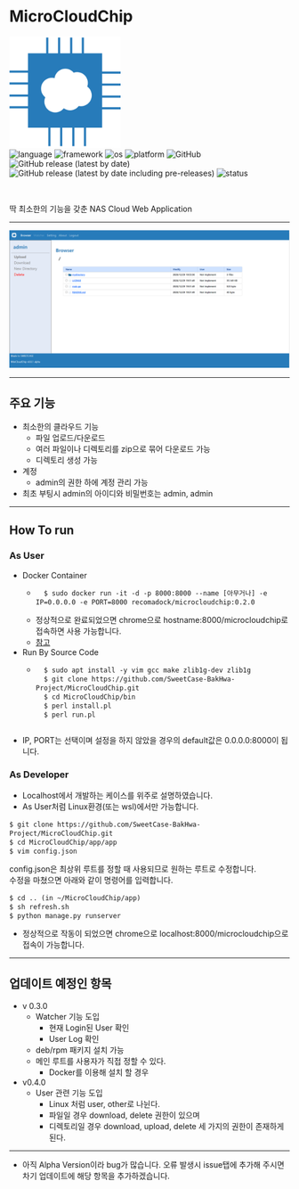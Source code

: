# MicroCloudChip
<img src="app/static/app/img/logo.png" width="200"><br>
![language](https://img.shields.io/badge/python-3.9.0-blue?style=flat-square)
![framework](https://img.shields.io/badge/django-3.1.4-yellowgreen?style=flat-square)
![os](https://img.shields.io/badge/OS-Debian-blueviolet?style=flat-square)
![platform](https://img.shields.io/badge/platform-Docker-informational?style=flat-square)
![GitHub](https://img.shields.io/github/license/SweetCase-BakHwa-Project/MicroCloudChip?style=flat-square)<br>
![GitHub release (latest by date)](https://img.shields.io/github/v/release/SweetCase-BakHwa-Project/MicroCloudChip?style=flat-square)
![GitHub release (latest by date including pre-releases)](https://img.shields.io/github/v/release/SweetCase-BakHwa-Project/MicroCloudChip?include_prereleases&label=pre-release&style=flat-square)
![status](https://img.shields.io/badge/status-Alpha1-important?style=flat-square)

<br>

딱 최소한의 기능을 갖춘 NAS Cloud Web Application
* * *
![example](example.PNG)
* * *
## 주요 기능
* 최소한의 클라우드 기능
    * 파일 업로드/다운로드
    * 여러 파일이나 디렉토리를 zip으로 묶어 다운로드 가능
    * 디렉토리 생성 가능
* 계정
    * admin의 권한 하에 계정 관리 가능
* 최초 부팅시 admin의 아이디와 비밀번호는 admin, admin
* * *
## How To run
### As User 
* Docker Container
    * ```shell
        $ sudo docker run -it -d -p 8000:8000 --name [아무거나] -e IP=0.0.0.0 -e PORT=8000 recomadock/microcloudchip:0.2.0
        ```
    * 정상적으로 완료되었으면 chrome으로 hostname:8000/microcloudchip로 접속하면 사용 가능합니다.
    * [참고](https://hub.docker.com/r/recomadock/microcloudchip/tags?page=1&ordering=last_updated)
* Run By Source Code 
    * ```shell
        $ sudo apt install -y vim gcc make zlib1g-dev zlib1g
        $ git clone https://github.com/SweetCase-BakHwa-Project/MicroCloudChip.git
        $ cd MicroCloudChip/bin
        $ perl install.pl
        $ perl run.pl
    ```

* IP, PORT는 선택이며 설정을 하지 않았을 경우의 default값은 0.0.0.0:8000이 됩니다.
### As Developer
* Localhost에서 개발하는 케이스를 위주로 설명하였습니다.
* As User처럼 Linux환경(또는 wsl)에서만 가능합니다.
```shell
$ git clone https://github.com/SweetCase-BakHwa-Project/MicroCloudChip.git
$ cd MicroCloudChip/app/app
$ vim config.json
```
 config.json은 최상위 루트를 정할 때 사용되므로 원하는 루트로 수정합니다.
 <br>수정을 마쳤으면 아래와 같이 명령어를 입력합니다.
```shell
$ cd .. (in ~/MicroCloudChip/app)
$ sh refresh.sh
$ python manage.py runserver
```
* 정상적으로 작동이 되었으면 chrome으로 localhost:8000/microcloudchip으로 접속이 가능합니다.
* * *
## 업데이트 예정인 항목
* v 0.3.0
    * Watcher 기능 도입
        * 현재 Login된 User 확인
        * User Log 확인
    * deb/rpm 패키지 설치 가능
    * 메인 루트를 사용자가 직접 정할 수 있다.
        * Docker를 이용해 설치 할 경우
* v0.4.0
    * User 관련 기능 도입
        * Linux 처럼 user, other로 나뉜다.
        * 파일일 경우 download, delete 권한이 있으며
        * 디렉토리일 경우 download, upload, delete 세 가지의 권한이 존재하게 된다.
* * *
* 아직 Alpha Version이라 bug가 많습니다. 오류 발생시 issue탭에 추가해 주시면 차기 업데이트에 해당 항목을 추가하겠습니다.
